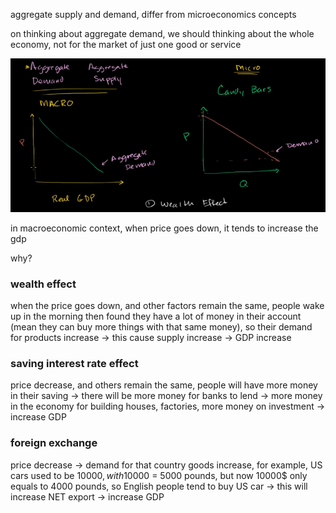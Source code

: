 aggregate supply and demand, differ from microeconomics concepts

on thinking about aggregate demand, we should thinking about the whole economy, not for the market of just one good or service

![](2023-06-26-12-23-38.png)

in macroeconomic context, when price goes down, it tends to increase the gdp

why?

### wealth effect
when the price goes down, and other factors remain the same, people wake up in the morning then found they have a lot of money in their account (mean they can buy more things with that same money), so their demand for products increase -> this cause supply increase -> GDP increase

### saving interest rate effect
price decrease, and others remain the same, people will have more money in their saving -> there will be more money for banks to lend -> more money in the economy for building houses, factories, more money on investment -> increase GDP

### foreign exchange
price decrease -> demand for that country goods increase, for example, US cars used to be 10000$, with 10000$ = 5000 pounds, but now 10000$ only equals to 4000 pounds, so English people tend to buy US car -> this will increase NET export -> increase GDP